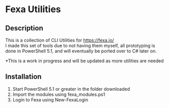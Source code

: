 # Fexa Utilities #

## Description
This is a collection of CLI Utilities for https://fexa.io/  
I made this set of tools due to not having them myself, all prototyping is done in PowerShell 5.1, and will eventually be ported over to C# later on. 

*This is a work in progress and will be updated as more utilities are needed

## Installation
1. Start PowerShell 5.1 or greater in the folder downloaded
2. Import the modules using fexa_modules.ps1
3. Login to Fexa using New-FexaLogin